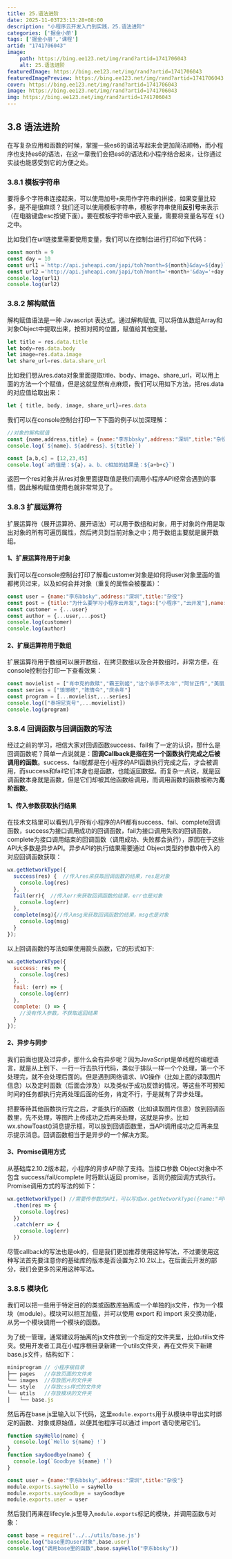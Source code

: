 ```yaml
---
title: 25.语法进阶
date: 2025-11-03T23:13:28+08:00
description: "小程序云开发入门到实践，25.语法进阶"
categories: ['掘金小册']
tags: ['掘金小册','课程']
artid: "1741706043"
image:
    path: https://bing.ee123.net/img/rand?artid=1741706043
    alt: 25.语法进阶
featuredImage: https://bing.ee123.net/img/rand?artid=1741706043
featuredImagePreview: https://bing.ee123.net/img/rand?artid=1741706043
cover: https://bing.ee123.net/img/rand?artid=1741706043
image: https://bing.ee123.net/img/rand?artid=1741706043
img: https://bing.ee123.net/img/rand?artid=1741706043
---
```


## 3.8 语法进阶
在写复杂应用和函数的时候，掌握一些es6的语法写起来会更加简洁顺畅，而小程序也支持es6的语法，在这一章我们会把es6的语法和小程序结合起来，让你通过实战也能感受到它的方便之处。

### 3.8.1 模板字符串
要将多个字符串连接起来，可以使用加号`+`来用作字符串的拼接，如果变量比较多，是不是很麻烦？我们还可以使用模板字符串，模板字符串使用**反引号**来表示（在电脑键盘esc按键下面）。要在模板字符串中嵌入变量，需要将变量名写在 `${}` 之中。

比如我们在url链接里需要使用变量，我们可以在控制台进行打印如下代码：
```javascript
const month = 9
const day = 10
const url1 =`http://api.juheapi.com/japi/toh?month=${month}&day=${day}`
const url2 ='http://api.juheapi.com/japi/toh?month='+month+'&day='+day
console.log(url1)
console.log(url2)
```

### 3.8.2 解构赋值
解构赋值语法是一种 Javascript 表达式。通过解构赋值, 可以将值从数组Array和对象Object中提取出来，按照对照的位置，赋值给其他变量。

```javascript
let title = res.data.title
let body=res.data.body
let image=res.data.image
let share_url=res.data.share_url
```
比如我们想从res.data对象里面提取title、body、image、share_url，可以用上面的方法一个个赋值，但是这就显然有点麻烦，我们可以用如下方法，把res.data的对应值给取出来：
```javascript
let { title, body, image, share_url}=res.data
```
我们可以在console控制台打印一下下面的例子以加深理解：
```javascript
//对象的解构赋值
const {name,address,title} = {name:"李东bbsky",address:"深圳",title:"杂役"}
console.log(`${name}、${address}、${title}`)

const [a,b,c] = [12,23,45]
console.log(`a的值是：${a}，a、b、c相加的结果是：${a+b+c}`)
```
返回一个res对象并从res对象里面提取值是我们调用小程序API经常会遇到的事情，因此解构赋值使用也就非常常见了。

### 3.8.3 扩展运算符
扩展运算符（展开运算符、展开语法）可以用于数组和对象，用于对象的作用是取出对象的所有可遍历属性，然后拷贝到当前对象之中；用于数组主要就是展开数组。

#### 1、扩展运算符用于对象
我们可以在console控制台打印了解看customer对象是如何将user对象里面的值都拷贝过来，以及如何合并对象（重复的属性会被覆盖）：
```javascript
const user = {name:"李东bbsky",address:"深圳",title:"杂役"}
const post = {title:"为什么要学习小程序云开发",tags:["小程序","云开发"],name:"小云"}
const customer = {...user}
const author = {...user,...post}
console.log(customer)
console.log(author)
```

#### 2、扩展运算符用于数组
扩展运算符用于数组可以展开数组，在拷贝数组以及合并数组时，非常方便，在console控制台打印一下查看效果：
```javascript
const movielist = ["肖申克的救赎","霸王别姬","这个杀手不太冷","阿甘正传","美丽人生"]
const series = ["琅琊榜","陈情令","庆余年"]
const program = [...movielist,...series]
console.log(["泰坦尼克号",...movielist])
console.log(program)
```

### 3.8.4 回调函数与回调函数的写法
经过之前的学习，相信大家对回调函数success、fail有了一定的认识，那什么是回调函数呢？简单一点说就是：**回调Callback是指在另一个函数执行完成之后被调用的函数**。success、fail就都是在小程序的API函数执行完成之后，才会被调用，而success和fail它们本身也是函数，也能返回数据。而复杂一点说，就是回调函数本身就是函数，但是它们却被其他函数给调用，而调用函数的函数被称为**高阶函数**。

#### 1、传入参数获取执行结果
在技术文档里可以看到几乎所有小程序的API都有success、fail、complete回调函数，success为接口调用成功的回调函数，fail为接口调用失败的回调函数，complete为接口调用结束的回调函数（调用成功、失败都会执行），原因在于这些API大多数是异步API。异步API的执行结果需要通过 Object类型的参数中传入的对应回调函数获取：

```javascript
wx.getNetworkType({
  success(res) {  //传入res来获取回调函数的结果，res是对象
    console.log(res)
  },
  fail(err){  //传入err来获取回调函数的结果，err也是对象
    console.log(err)
  },
  complete(msg){//传入msg来获取回调函数的结果，msg也是对象
    console.log(msg)
  }
});
```
以上回调函数的写法如果使用箭头函数，它的形式如下:
```javascript
wx.getNetworkType({
  success: res => {
    console.log(res)
  },
  fail: (err) => {
    console.log(err)
  },
  complete: () => {
    //没有传入参数，不获取返回结果
  }
});
```

#### 2、异步与同步
我们前面也提及过异步，那什么会有异步呢？因为JavaScript是单线程的编程语言，就是从上到下、一行一行去执行代码，类似于排队一样一个个处理，第一个不处理完，就不会处理后面的。但是遇到网络请求、I/O操作（比如上面的读取图片信息）以及定时函数（后面会涉及）以及类似于成功反馈的情况，等这些不可预知时间的任务都执行完再处理后面的任务，肯定不行，于是就有了异步处理。

把要等待其他函数执行完之后，才能执行的函数（比如读取图片信息）放到回调函数里，先不处理，等图片上传成功之后再来处理，这就是异步。比如wx.showToast()消息提示框，可以放到回调函数里，当API调用成功之后再来显示提示消息。回调函数相当于是异步的一个解决方案。

#### 3、Promise调用方式
从基础库2.10.2版本起，小程序的异步API除了支持。当接口参数 Object对象中不包含 success/fail/complete 时将默认返回 promise，否则仍按回调方式执行。Promise调用方式的写法的如下：

```javascript
wx.getNetworkType() //需要传参数的API，可以写成wx.getNetworkType({name:"呵呵"})
  .then(res => {
    console.log(res)
  })
  .catch(err => {
    console.log(err)
  })
```
尽管callback的写法也是ok的，但是我们更加推荐使用这种写法，不过要使用这种写法首先要注意你的基础库的版本是否设置为2.10.2以上。在后面云开发的部分，我们会更多的采用这种写法。

### 3.8.5 模块化
我们可以把一些用于特定目的的类或函数库抽离成一个单独的js文件，作为一个模块（module）。模块可以相互加载，并可以使用 export 和 import 来交换功能，从另一个模块调用一个模块的函数。

为了统一管理，通常建议将抽离的js文件放到一个指定的文件夹里，比如utilis文件夹。使用开发者工具在小程序根目录新建一个utils文件夹，再在文件夹下新建base.js文件，结构如下：
```javascript
miniprogram // 小程序根目录
├── pages   //存放页面的文件夹
└── images  //存放图片的文件夹
└── style   //存放css样式的文件夹 
└── utils   //存放模块的文件夹
│   └── base.js
```
然后再在base.js里输入以下代码，这里`module.exports`用于从模块中导出实时绑定的函数、对象或原始值，以便其他程序可以通过 import 语句使用它们。
```javascript
function sayHello(name) {
  console.log(`Hello ${name} !`)
}
function sayGoodbye(name) {
  console.log(`Goodbye ${name} !`)
}

const user = {name:"李东bbsky",address:"深圳",title:"杂役"}
module.exports.sayHello = sayHello
module.exports.sayGoodbye = sayGoodbye
module.exports.user = user
```
然后我们再来在lifecyle.js里导入`module.exports`标记的模块，并调用函数与对象：

```javascript
const base = require('../../utils/base.js')
console.log("base里的user对象",base.user)
console.log("调用base里的函数",base.sayHello("李东bbsky"))
```